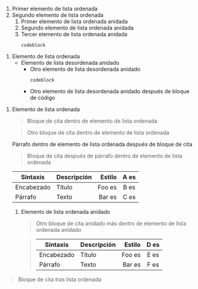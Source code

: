 1. Primer elemento de lista ordenada
1. Segundo elemento de lista ordenada
   1. Primer elemento de lista ordenada anidada
   1. Segundo elemento de lista ordenada anidada
   1. Tercer elemento de lista ordenada anidada
      ```
      codeblock
      ```

1) Elemento de lista ordenada
   - Elemento de lista desordenada anidado
      + Otro elemento de lista desordenada anidado
         ```
         codeblock
         ```
      + Otro elemento de lista desordenada anidado después de bloque de código

1. Elemento de lista ordenada
   > Bloque de cita dentro de elemento de lista ordenada

   > Otro bloque de cita dentro de elemento de lista ordenada

   Párrafo dentro de elemento de lista ordenada después de bloque de cita

   > Bloque de cita después de párrafo dentro de elemento de lista ordenada

   | Sintaxis | Descripción | Estilo | A es |
   | --- | :-- | --: | :-: |
   | Encabezado | Título | Foo es | B es |
   | Párrafo | Texto | Bar es | C es |

   1. Elemento de lista ordenada anidado
      > Otro bloque de cita anidado más dentro de elemento de lista ordenada anidado

      > | Sintaxis | Descripción | Estilo | D es |
      > | --- | :-- | --: | :-: |
      > | Encabezado | Título | Foo es | E es |
      > | Párrafo | Texto | Bar es | F es |

> Bloque de cita tras lista ordenada

